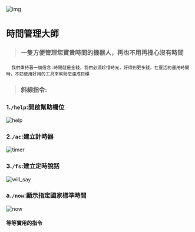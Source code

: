 ![img](https://upload.cc/i4/a92IJ.png)
# ```時間管理大師```
>### 一隻方便管理您寶貴時間的機器人，再也不用再操心沒有時間
####
      我們秉持著一個信念:時間就是金錢，我們必須珍惜時光，好得到更多錢，在靈活的運用時間時，不妨使用好用的工具來幫助您達成目標
>### 斜線指令:
### 1.```/help```:開啟幫助欄位
![help](https://upload.cc/i1/2023/01/22/XRQD0w.png)
### 2.```/ac```:建立計時器
![timer](https://upload.cc/i1/2023/01/22/tyhMk4.png)
### 3.```/fs```:建立定時說話
![will_say](https://upload.cc/i1/2023/01/22/bdryhF.png)
### a.```/now```:顯示指定國家標準時間
![now](https://upload.cc/i1/2023/01/23/FkLN8R.png)
#### 等等實用的指令
